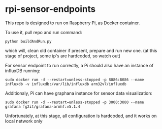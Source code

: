 # rpi-sensor-endpoints

This repo is designed to run on Raspberry Pi, as Docker container.

To use it, pull repo and run command:
```
python buildAndRun.py
```
which will, clean old container if present, prepare and run new one.
(at this stage of project, some ip's are hardcoded, so watch out)

For sensor endpoint to run correctly, a Pi should also have an instance of influxDB running:
```
sudo docker run -d --restart=unless-stopped -p 8086:8086 --name influxdb -v influxdb:/var/lib/influxdb arm32v7/influxdb
```

Additionaly, Pi can have graphana instance for sensor data visualization:
```
sudo docker run -d --restart=unless-stopped -p 3000:3000 --name grafana fg2it/grafana-armhf:v5.1.4
```

Unfortunately, at this stage, all configuration is hardcoded, and it works on local network only
